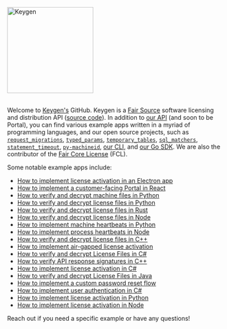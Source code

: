 <a href="https://keygen.sh?ref=keygen-profile">
  <div>
    <img src="https://keygen.sh/images/logo-pill.png" width="200" alt="Keygen">
  </div>
</a>
<br>

Welcome to [Keygen's](https://keygen.sh) GitHub. Keygen is a [Fair Source](https://fair.io) software licensing and distribution API ([source code](https://github.com/keygen-sh/keygen-api)). In addition to [our API](https://github.com/keygen-sh/keygen-api) (and soon to be Portal), you can find various example apps written in a myriad of programming languages, and our open source projects, such as [`request_migrations`](https://github.com/keygen-sh/request_migrations), [`typed_params`](https://github.com/keygen-sh/typed_params), [`temporary_tables`](https://github.com/keygen-sh/temporary_tables), [`sql_matchers`](https://github.com/keygen-sh/sql_matchers), [`statement_timeout`](https://github.com/keygen-sh/statement_timeout), [`py-machineid`](https://github.com/keygen-sh/py-machineid), [our CLI](https://github.com/keygen-sh/keygen-cli), and [our Go SDK](https://github.com/keygen-sh/keygen-go). We are also the contributor of the [Fair Core License](https://github.com/keygen-sh/fcl.dev) (FCL).

Some notable example apps include:

- [How to implement license activation in an Electron app](https://github.com/keygen-sh/example-electron-license-activation)
- [How to implement a customer-facing Portal in React](https://github.com/keygen-sh/example-react-licensing-portal)
- [How to verify and decrypt machine files in Python](https://github.com/keygen-sh/example-python-cryptographic-machine-files)
- [How to verify and decrypt license files in Python](https://github.com/keygen-sh/example-python-cryptographic-license-files)
- [How to verify and decrypt license files in Rust](https://github.com/keygen-sh/example-rust-cryptographic-license-files)
- [How to verify and decrypt license files in Node](https://github.com/keygen-sh/example-node-cryptographic-license-files)
- [How to implement machine heartbeats in Python](https://github.com/keygen-sh/example-python-machine-heartbeats)
- [How to implement process heartbeats in Node](https://github.com/keygen-sh/example-node-process-heartbeats)
- [How to verify and decrypt license files in C++](https://github.com/keygen-sh/example-cpp-cryptographic-license-files)
- [How to implement air-gapped license activation](https://github.com/keygen-sh/air-gapped-activation-example)
- [How to verify and decrypt License Files in C#](https://github.com/keygen-sh/example-csharp-cryptographic-license-files)
- [How to verify API response signatures in C++](https://github.com/keygen-sh/example-cpp-response-signature-verification)
- [How to implement license activation in C#](https://github.com/keygen-sh/example-csharp-license-activation)
- [How to verify and decrypt License Files in Java](https://github.com/keygen-sh/example-java-cryptographic-license-files)
- [How to implement a custom password reset flow](https://github.com/keygen-sh/example-password-reset-fulfillment)
- [How to implement user authentication in C#](https://github.com/keygen-sh/example-csharp-user-authentication)
- [How to implement license activation in Python](https://github.com/keygen-sh/example-python-machine-activation)
- [How to implement license activation in Node](https://github.com/keygen-sh/example-node-machine-activation)

Reach out if you need a specific example or have any questions!
